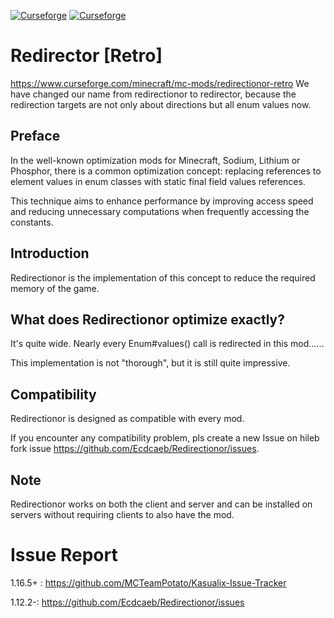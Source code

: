 [![Curseforge](http://cf.way2muchnoise.eu/full_907559_downloads.svg)](https://www.curseforge.com/minecraft/mc-mods/redirectionor-retro) [![Curseforge](http://cf.way2muchnoise.eu/versions/For%20MC_907559_all.svg)](https://www.curseforge.com/minecraft/mc-mods/redirectionor-retro)
# Redirector [Retro]
https://www.curseforge.com/minecraft/mc-mods/redirectionor-retro
We have changed our name from redirectionor to redirector, because the redirection targets are not only about directions but all enum values now.

## Preface

In the well-known optimization mods for Minecraft, Sodium, Lithium or Phosphor, there is a common optimization concept: replacing references to element values in enum classes with static final field values references.

This technique aims to enhance performance by improving access speed and reducing unnecessary computations when frequently accessing the constants.

## Introduction

Redirectionor is the implementation of this concept to reduce the required memory of the game.

## What does Redirectionor optimize exactly?

It's quite wide. Nearly every Enum#values() call is redirected in this mod......

This implementation is not "thorough", but it is still quite impressive.

## Compatibility

Redirectionor is designed as compatible with every mod.

If you encounter any compatibility problem, pls create a new Issue on hileb fork issue https://github.com/Ecdcaeb/Redirectionor/issues.

## Note

Redirectionor works on both the client and server and can be installed on servers without requiring clients to also have the mod.
# Issue Report
1.16.5+ : https://github.com/MCTeamPotato/Kasualix-Issue-Tracker

1.12.2-: https://github.com/Ecdcaeb/Redirectionor/issues

